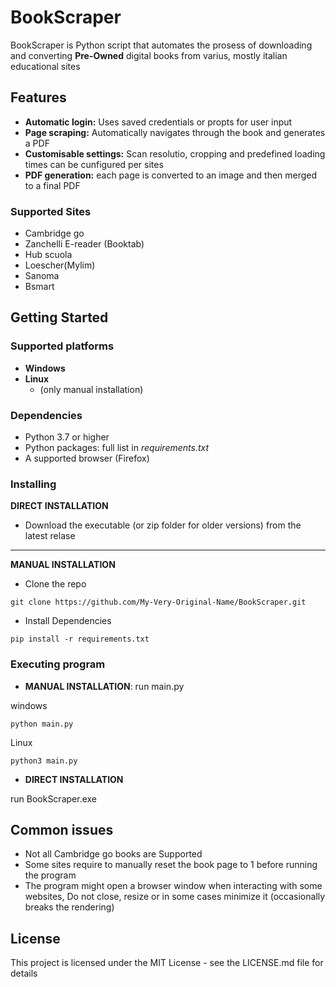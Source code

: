 # BookScraper

BookScraper is Python script that automates the prosess of downloading and converting **Pre-Owned** digital books from varius, mostly italian educational sites

## Features
- **Automatic login:** Uses saved credentials or propts for user input
- **Page scraping:** Automatically navigates through the book and generates a PDF
- **Customisable settings:** Scan resolutio, cropping and predefined loading times can be cunfigured per sites
- **PDF generation:** each page is converted to an image and then merged to a final PDF

### Supported Sites

- Cambridge go
- Zanchelli E-reader (Booktab)
- Hub scuola
- Loescher(Mylim)
- Sanoma
- Bsmart


## Getting Started
### Supported platforms
- **Windows**
- **Linux**
    - (only manual installation)
### Dependencies
- Python 3.7 or higher
- Python packages: full list in *requirements.txt*
- A supported browser (Firefox)

### Installing

**DIRECT INSTALLATION**
* Download the executable (or zip folder for older versions) from the latest relase
-------
**MANUAL INSTALLATION**
* Clone the repo
```
git clone https://github.com/My-Very-Original-Name/BookScraper.git
```
* Install Dependencies 
``` 
pip install -r requirements.txt
```


### Executing program

- **MANUAL INSTALLATION**: run main.py 

windows
```
python main.py
``` 
Linux
```
python3 main.py
``` 
- **DIRECT INSTALLATION**

run BookScraper.exe
## Common issues
* Not all Cambridge go books are Supported
* Some sites require to manually reset the book page to 1 before running the program
* The program might open a browser window when interacting with some websites, Do not close, resize or in some cases minimize it (occasionally breaks the rendering) 



## License

This project is licensed under the MIT License - see the LICENSE.md file for details


